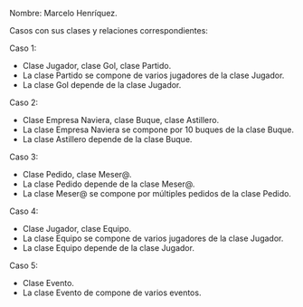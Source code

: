 Nombre: Marcelo Henríquez.

Casos con sus clases y relaciones correspondientes:

Caso 1: 
- Clase Jugador, clase Gol, clase Partido.
- La clase Partido se compone de varios jugadores de la clase Jugador.
- La clase Gol depende de la clase Jugador.

Caso 2:
- Clase Empresa Naviera, clase Buque, clase Astillero.
- La clase Empresa Naviera se compone por 10 buques de la clase Buque.
- La clase Astillero depende de la clase Buque.

Caso 3:
- Clase Pedido, clase Meser@.
- La clase Pedido depende de la clase Meser@.
- La clase Meser@ se compone por múltiples pedidos de la clase Pedido.

Caso 4:
- Clase Jugador, clase Equipo.
- La clase Equipo se compone de varios jugadores de la clase Jugador.
- La clase Equipo depende de la clase Jugador.

Caso 5:
- Clase Evento.
- La clase Evento de compone de varios eventos.